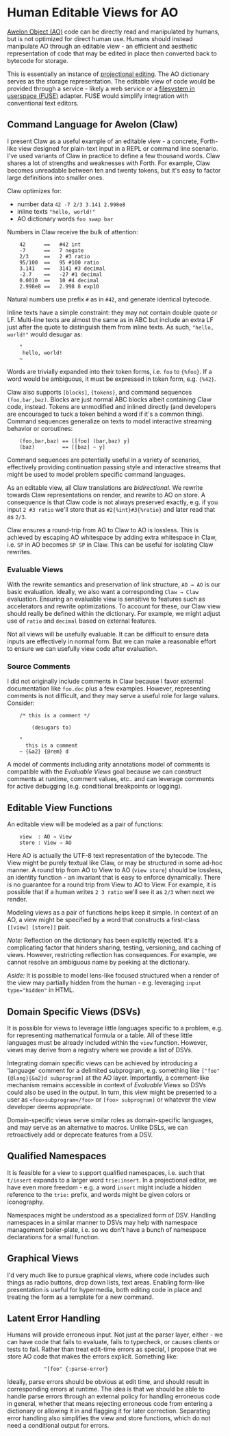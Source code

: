 
# Human Editable Views for AO

[Awelon Object (AO)](AboutAO.md) code can be directly read and manipulated by humans, but is not optimized for direct human use. Humans should instead manipulate AO through an editable view - an efficient and aesthetic representation of code that may be edited in place then converted back to bytecode for storage. 

This is essentially an instance of [projectional editing](http://martinfowler.com/bliki/ProjectionalEditing.html). The AO dictionary serves as the storage representation. The editable view of code would be provided through a service - likely a web service or a [filesystem in userspace (FUSE)](https://en.wikipedia.org/wiki/Filesystem_in_Userspace) adapter. FUSE would simplify integration with conventional text editors.

## Command Language for Awelon (Claw)

I present Claw as a useful example of an editable view - a concrete, Forth-like view designed for plain-text input in a REPL or command line scenario. I've used variants of Claw in practice to define a few thousand words. Claw shares a lot of strengths and weaknesses with Forth. For example, Claw becomes unreadable between ten and twenty tokens, but it's easy to factor large definitions into smaller ones.

Claw optimizes for:

* number data `42 -7 2/3 3.141 2.998e8`
* inline texts `"hello, world!"`
* AO dictionary words `foo swap bar`

Numbers in Claw receive the bulk of attention:

        42      ==   #42 int
        -7      ==   7 negate
        2/3     ==   2 #3 ratio
        95/100  ==   95 #100 ratio
        3.141   ==   3141 #3 decimal
        -2.7    ==   -27 #1 decimal
        0.0010  ==   10 #4 decimal
        2.998e8 ==   2.998 8 exp10

Natural numbers use prefix `#` as in `#42`, and generate identical bytecode.

Inline texts have a simple constraint: they may not contain double quote or LF. Multi-line texts are almost the same as in ABC but include an extra LF just after the quote to distinguish them from inline texts. As such, `"hello, world!"` would desugar as:

        "
         hello, world!
        ~

Words are trivially expanded into their token forms, i.e. `foo` to `{%foo}`. If a word would be ambiguous, it must be expressed in token form, e.g. `{%42}`. 

Claw also supports `[blocks]`, `{tokens}`, and command sequences `(foo,bar,baz)`. Blocks are just normal ABC blocks albeit containing Claw code, instead. Tokens are unmodified and inlined directly (and developers are encouraged to tuck a token behind a word if it's a common thing). Command sequences generalize on texts to model interactive streaming behavior or coroutines:

        (foo,bar,baz) == [[foo] (bar,baz) y]
        (baz)         == [[baz] ~ y]

Command sequences are potentially useful in a variety of scenarios, effectively providing continuation passing style and interactive streams that might be used to model problem specific command languages.

As an editable view, all Claw translations are *bidirectional*. We rewrite towards Claw representations on render, and rewrite to AO on store. A consequence is that Claw code is not always preserved exactly, e.g. if you input `2 #3 ratio` we'll store that as `#2{%int}#3{%ratio}` and later read that as `2/3`. 

Claw ensures a round-trip from AO to Claw to AO is lossless. This is achieved by escaping AO whitespace by adding extra whitespace in Claw, i.e. `SP` in AO becomes `SP SP` in Claw. This can be useful for isolating Claw rewrites. 

### Evaluable Views

With the rewrite semantics and preservation of link structure, `AO → AO` is our basic evaluation. Ideally, we also want a corresponding `Claw → Claw` evaluation. Ensuring an evaluable view is sensitive to features such as accelerators and rewrite optimizations. To account for these, our Claw view should really be defined within the dictionary. For example, we might adjust use of `ratio` and `decimal` based on external features.

Not all views will be usefully evaluable. It can be difficult to ensure data inputs are effectively in normal form. But we can make a reasonable effort to ensure we can usefully view code after evaluation.

### Source Comments

I did not originally include comments in Claw because I favor external documentation like `foo.doc` plus a few examples. However, representing comments is not difficult, and they may serve a useful role for large values. Consider:

        /* this is a comment */   
            
            (desugars to)    

        "
          this is a comment 
        ~ {&a2} {@rem} d

A model of comments including arity annotations model of comments is compatible with the *Evaluable Views* goal because we can construct comments at runtime, comment values, etc.. and can leverage comments for active debugging (e.g. conditional breakpoints or logging).

## Editable View Functions

An editable view will be modeled as a pair of functions:

        view  : AO → View
        store : View → AO

Here AO is actually the UTF-8 text representation of the bytecode. The View might be purely textual like Claw, or may be structured in some ad-hoc manner. A round trip from AO to View to AO (`view store`) should be lossless, an identity function - an invariant that is easy to enforce dynamically. There is no guarantee for a round trip from View to AO to View. For example, it is possible that if a human writes `2 3 ratio` we'll see it as `2/3` when next we render.

Modeling views as a pair of functions helps keep it simple. In context of an AO, a view might be specified by a word that constructs a first-class `[[view] [store]]` pair.

*Note:* Reflection on the dictionary has been explicitly rejected. It's a complicating factor that hinders sharing, testing, versioning, and caching of views. However, restricting reflection has consequences. For example, we cannot resolve an ambiguous name by peeking at the dictionary.

*Aside:* It is possible to model lens-like focused structured when a render of the view may partially hidden from the human - e.g. leveraging `input type="hidden"` in HTML.

## Domain Specific Views (DSVs)

It is possible for views to leverage little languages specific to a problem, e.g. for representing mathematical formula or a table. All of these little languages must be already included within the `view` function. However, views may derive from a registry where we provide a list of DSVs.

Integrating domain specific views can be achieved by introducing a 'language' comment for a delimited subprogram, e.g. something like `["foo"{@lang}{&a2}d subprogram]` at the AO layer. Importantly, a comment-like mechanism remains accessible in context of *Evaluable Views* so DSVs could also be used in the output. In turn, this view might be presented to a user as `<foo>subprogram</foo>` or `[foo> subprogram]` or whatever the view developer deems appropriate.

Domain-specific views serve similar roles as domain-specific languages, and may serve as an alternative to macros. Unlike DSLs, we can retroactively add or deprecate features from a DSV. 

## Qualified Namespaces

It is feasible for a view to support qualified namespaces, i.e. such that `t/insert` expands to a larger word `trie:insert`. In a projectional editor, we have even more freedom - e.g. a word `insert` might include a hidden reference to the `trie:` prefix, and words might be given colors or iconography.

Namespaces might be understood as a specialized form of DSV. Handling namespaces in a similar manner to DSVs may help with namespace management boiler-plate, i.e. so we don't have a bunch of namespace declarations for a small function.

## Graphical Views

I'd very much like to pursue graphical views, where code includes such things as radio buttons, drop down lists, text areas. Enabling form-like presentation is useful for hypermedia, both editing code in place and treating the form as a template for a new command.

## Latent Error Handling

Humans will provide erroneous input. Not just at the parser layer, either - we can have code that fails to evaluate, fails to typecheck, or causes clients or tests to fail. Rather than treat edit-time errors as special, I propose that we store AO code that makes the errors explicit. Something like:

                "[foo" {:parse-error} 

Ideally, parse errors should be obvious at edit time, and should result in corresponding errors at runtime. The idea is that we should be able to handle parse errors through an external policy for handling erroneous code in general, whether that means rejecting erroneous code from entering a dictionary or allowing it in and flagging it for later correction. Separating error handling also simplifies the view and store functions, which do not need a conditional output for errors.
